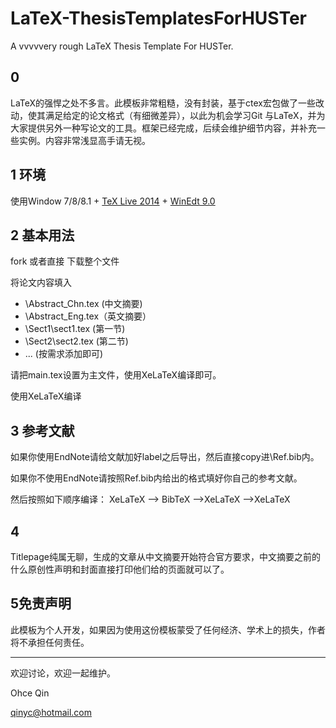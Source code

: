 # LaTeX-ThesisTemplatesForHUSTer
A vvvvvery rough LaTeX Thesis Template For HUSTer.

0
---
LaTeX的强悍之处不多言。此模板非常粗糙，没有封装，基于ctex宏包做了一些改动，使其满足给定的论文格式（有细微差异），以此为机会学习Git 与LaTeX，并为大家提供另外一种写论文的工具。框架已经完成，后续会维护细节内容，并补充一些实例。内容非常浅显高手请无视。

1 环境
---
使用Window 7/8/8.1 + [TeX Live 2014](https://www.tug.org/texlive/) + [WinEdt 9.0](http://www.winedt.com/)

2 基本用法
---
fork 或者直接 下载整个文件

将论文内容填入

* \Abstract_Chn.tex (中文摘要)
* \Abstract_Eng.tex（英文摘要）
* \Sect1\sect1.tex (第一节)
* \Sect2\sect2.tex (第二节)
*  ... (按需求添加即可)

请把main.tex设置为主文件，使用XeLaTeX编译即可。

使用XeLaTeX编译

3 参考文献
---
如果你使用EndNote请给文献加好label之后导出，然后直接copy进\Ref.bib内。

如果你不使用EndNote请按照Ref.bib内给出的格式填好你自己的参考文献。

然后按照如下顺序编译：
XeLaTeX --> BibTeX -->XeLaTeX -->XeLaTeX

4 
--- 
Titlepage纯属无聊，生成的文章从中文摘要开始符合官方要求，中文摘要之前的什么原创性声明和封面直接打印他们给的页面就可以了。

5免责声明
---
此模板为个人开发，如果因为使用这份模板蒙受了任何经济、学术上的损失，作者将不承担任何责任。

---

欢迎讨论，欢迎一起维护。

Ohce Qin

qinyc@hotmail.com